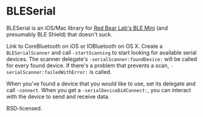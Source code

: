 BLESerial
=========

BLESerial is an iOS/Mac library for [Red Bear Lab's BLE Mini](http://redbearlab.com/blemini/) (and presumably BLE Shield) that doesn't suck.

Link to CoreBluetooth on iOS or IOBluetooth on OS X.
Create a `BLESerialScanner` and call `-startScanning` to start looking for available serial devices. The scanner delegate's `-serialScanner:foundDevice:` will be called for every found device. If there's a problem that prevents a scan, `-serialScanner:failedWithError:` is called.

When you've found a device that you would like to use, set its delegate and call `-connect`. When you get a `-serialDeviceDidConnect:`, you can interact with the device to send and receive data.

BSD-licensed.
